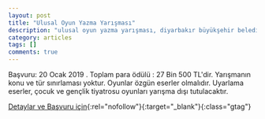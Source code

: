 ```yaml
---
layout: post
title: "Ulusal Oyun Yazma Yarışması"
description: "ulusal oyun yazma yarışması, diyarbakır büyükşehir belediyesi, tiyatro"
category: articles
tags: []
comments: true
---
```


Başvuru: 20 Ocak 2019 . Toplam para ödülü : 27 Bin 500 TL'dir.
Yarışmanın konu ve tür sınırlaması yoktur. Oyunlar özgün eserler olmalıdır. Uyarlama eserler, çocuk ve gençlik tiyatrosu oyunları yarışma dışı tutulacaktır.

[Detaylar ve Başvuru için](http://www.diyarbakir.bel.tr/tr/duyurular/9168-ulusal-oyun-yazma-yarismasi.html?utm_source=edebiyatyarismalari.com&utm_medium=affiliate&utm_campaign=cpc){:rel="nofollow"}{:target="_blank"}{:class="gtag"}